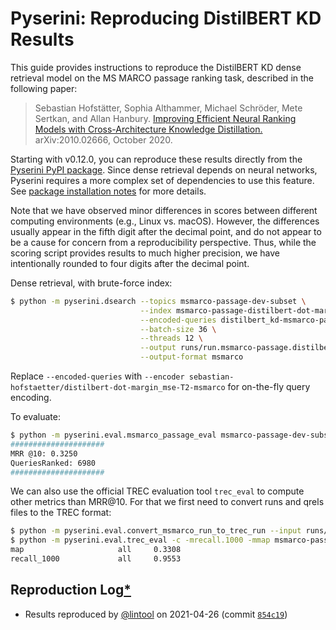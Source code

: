 # Pyserini: Reproducing DistilBERT KD Results

This guide provides instructions to reproduce the DistilBERT KD dense retrieval model on the MS MARCO passage ranking task, described in the following paper:

> Sebastian Hofstätter, Sophia Althammer, Michael Schröder, Mete Sertkan, and Allan Hanbury. [Improving Efficient Neural Ranking Models with Cross-Architecture Knowledge Distillation.](https://arxiv.org/abs/2010.02666) arXiv:2010.02666, October 2020. 

Starting with v0.12.0, you can reproduce these results directly from the [Pyserini PyPI package](https://pypi.org/project/pyserini/).
Since dense retrieval depends on neural networks, Pyserini requires a more complex set of dependencies to use this feature.
See [package installation notes](../README.md#package-installation) for more details.

Note that we have observed minor differences in scores between different computing environments (e.g., Linux vs. macOS).
However, the differences usually appear in the fifth digit after the decimal point, and do not appear to be a cause for concern from a reproducibility perspective.
Thus, while the scoring script provides results to much higher precision, we have intentionally rounded to four digits after the decimal point.

Dense retrieval, with brute-force index:

```bash
$ python -m pyserini.dsearch --topics msmarco-passage-dev-subset \
                             --index msmarco-passage-distilbert-dot-margin_mse-T2-bf \
                             --encoded-queries distilbert_kd-msmarco-passage-dev-subset \
                             --batch-size 36 \
                             --threads 12 \
                             --output runs/run.msmarco-passage.distilbert-dot-margin_mse-T2.bf.tsv \
                             --output-format msmarco
```

Replace `--encoded-queries` with `--encoder sebastian-hofstaetter/distilbert-dot-margin_mse-T2-msmarco` for on-the-fly query encoding.

To evaluate:

```bash
$ python -m pyserini.eval.msmarco_passage_eval msmarco-passage-dev-subset runs/run.msmarco-passage.distilbert-dot-margin_mse-T2.bf.tsv
#####################
MRR @10: 0.3250
QueriesRanked: 6980
#####################
```

We can also use the official TREC evaluation tool `trec_eval` to compute other metrics than MRR@10. 
For that we first need to convert runs and qrels files to the TREC format:

```bash
$ python -m pyserini.eval.convert_msmarco_run_to_trec_run --input runs/run.msmarco-passage.distilbert-dot-margin_mse-T2.bf.tsv --output runs/run.msmarco-passage.distilbert-dot-margin_mse-T2.bf.trec
$ python -m pyserini.eval.trec_eval -c -mrecall.1000 -mmap msmarco-passage-dev-subset runs/run.msmarco-passage.distilbert-dot-margin_mse-T2.bf.trec
map                     all     0.3308
recall_1000             all     0.9553
```

## Reproduction Log[*](reproducibility.md)

+ Results reproduced by [@lintool](https://github.com/lintool) on 2021-04-26 (commit [`854c19`](https://github.com/castorini/pyserini/commit/854c1930ba00819245c0a9fbcf2090ce14db4db0))
